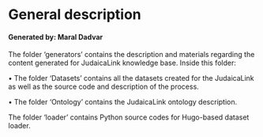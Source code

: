 # General description 

#### Generated by: Maral Dadvar


The folder ‘generators’ contains the description and materials regarding the content generated for JudaicaLink knowledge base.  Inside this folder: 

•	The folder ‘Datasets’ contains all the datasets created for the JudaicaLink as well as the source code and description of the process. 

•	The folder ‘Ontology’ contains the JudaicaLink ontology description.  

The folder ‘loader’ contains Python source codes for Hugo-based dataset loader. 


